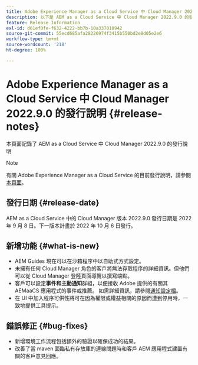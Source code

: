 ```yaml
---
title: Adobe Experience Manager as a Cloud Service 中 Cloud Manager 2022.9.0 的發行說明
description: 以下是 AEM as a Cloud Service 中 Cloud Manager 2022.9.0 的發行說明。
feature: Release Information
exl-id: d61ef0fe-f632-4222-bb7b-10a337010942
source-git-commit: 55ecd685afa28226974f3415b550bd2e8d05e2e6
workflow-type: tm+mt
source-wordcount: '218'
ht-degree: 100%

---
```


# Adobe Experience Manager as a Cloud Service 中 Cloud Manager 2022.9.0 的發行說明 {#release-notes}

本頁面記錄了 AEM as a Cloud Service 中 Cloud Manager 2022.9.0 的發行說明

>[!NOTE]
>
>有關 Adobe Experience Manager as a Cloud Service 的目前發行說明，請參閱[本頁面](/help/release-notes/release-notes-cloud/release-notes-current.md)。

## 發行日期 {#release-date}

AEM as a Cloud Service 中的 Cloud Manager 版本 2022.9.0 發行日期是 2022 年 9 月 8 日。下一版本計畫於 2022 年 10 月 6 日發行。

## 新增功能 {#what-is-new}

* AEM Guides 現在可以在沙箱程序中以自助式方式設定。
* 未擁有任何 Cloud Manager 角色的客戶將無法存取程序的詳細資訊。但他們可以從 Cloud Manager 登陸頁面導覽以撰寫端點。
* 客戶可以設定&#x200B;**事件和主動通知**&#x200B;群組，以便接收 Adobe 提供的有關其 AEMaaCS 應用程式的事件或推薦。 如需詳細資訊，請參閱[通知設定檔](/help/journey-onboarding/notification-profiles.md)。
* 在 UI 中加入程序可供性將可在因為權限或權益相關的原因而遭到停用時，一致地提供工具提示。

## 錯誤修正 {#bug-fixes}

* 新增環境工作流程包括額外的驗證以確保成功的結果。
* 改善了當 maven 面臨私有存放庫的連線問題時和客戶 AEM 應用程式建置有關的客戶意見回應。
